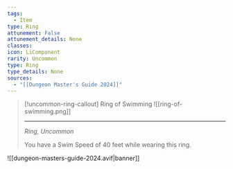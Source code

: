 ```yaml
---
tags:
  - Item
type: Ring
attunement: False
attunement_details: None
classes:
icon: LiComponent
rarity: Uncommon
type: Ring
type_details: None
sources: 
  - "[[Dungeon Master's Guide 2024]]"
---
```

>[!uncommon-ring-callout] Ring of Swimming
>![[ring-of-swimming.png]]
>
>---
>_Ring, Uncommon_
>
>You have a Swim Speed of 40 feet while wearing this ring.
>


![[dungeon-masters-guide-2024.avif|banner]]